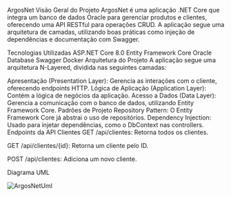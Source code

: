 ArgosNet
Visão Geral do Projeto
ArgosNet é uma aplicação .NET Core que integra um banco de dados Oracle para gerenciar produtos e clientes, oferecendo uma API RESTful para operações CRUD. A aplicação segue uma arquitetura de camadas, utilizando boas práticas como injeção de dependências e documentação com Swagger.

Tecnologias Utilizadas
ASP.NET Core 8.0
Entity Framework Core
Oracle Database
Swagger
Docker
Arquitetura do Projeto
A aplicação segue uma arquitetura N-Layered, dividida nas seguintes camadas:

Apresentação (Presentation Layer): Gerencia as interações com o cliente, oferecendo endpoints HTTP.
Lógica de Aplicação (Application Layer): Contém a lógica de negócios da aplicação.
Acesso a Dados (Data Layer): Gerencia a comunicação com o banco de dados, utilizando Entity Framework Core.
Padrões de Projeto
Repository Pattern: O Entity Framework Core já abstrai o uso de repositórios.
Dependency Injection: Usado para injetar dependências, como o DbContext nas controllers.
Endpoints da API
Clientes
GET /api/clientes: Retorna todos os clientes.

GET /api/clientes/{id}: Retorna um cliente pelo ID.

POST /api/clientes: Adiciona um novo cliente.

Diagrama UML

![ArgosNetUml](https://github.com/user-attachments/assets/2e2f641b-3bdc-45c4-abc4-270513bb36b9)

